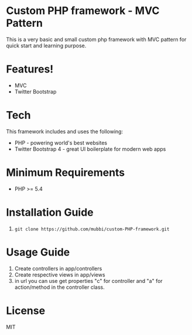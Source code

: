 # Custom PHP framework - MVC Pattern

This is a very basic and small custom php framework with MVC pattern for quick start and learning purpose.

# Features!
  - MVC
  - Twitter Bootstrap


# Tech
This framework includes and uses the following:
* PHP - powering world's best websites
* Twitter Bootstrap 4 - great UI boilerplate for modern web apps

# Minimum Requirements
* PHP >= 5.4

# Installation Guide
1. `git clone https://github.com/mubbi/custom-PHP-framework.git`

# Usage Guide
1. Create controllers in app/controllers
2. Create respective views in app/views
3. in url you can use get properties "c" for controller and "a" for action/method in the controller class.

# License
MIT
